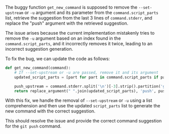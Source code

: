 The buggy function `get_new_command` is supposed to remove the `--set-upstream` or `-u` argument and its parameter from the `command.script_parts` list, retrieve the suggestion from the last 3 lines of `command.stderr`, and replace the "push" argument with the retrieved suggestion.

The issue arises because the current implementation mistakenly tries to remove the `-u` argument based on an index found in the `command.script_parts`, and it incorrectly removes it twice, leading to an incorrect suggestion generation.

To fix the bug, we can update the code as follows:

```python
def get_new_command(command):
    # If --set-upstream or -u are passed, remove it and its argument
    updated_script_parts = [part for part in command.script_parts if part != '--set-upstream' and part != '-u']

    push_upstream = command.stderr.split('\n')[-3].strip().partition('git ')[2]
    return replace_argument(" ".join(updated_script_parts), 'push', push_upstream)
```

With this fix, we handle the removal of `--set-upstream` or `-u` using a list comprehension and then use the updated `script_parts` list to generate the new command with the correct suggestion.

This should resolve the issue and provide the correct command suggestion for the `git push` command.